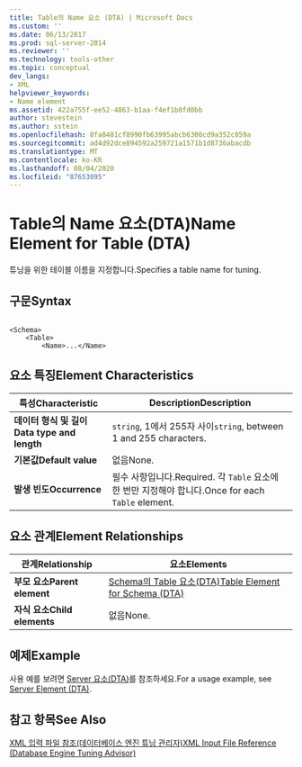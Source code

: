 ```yaml
---
title: Table의 Name 요소 (DTA) | Microsoft Docs
ms.custom: ''
ms.date: 06/13/2017
ms.prod: sql-server-2014
ms.reviewer: ''
ms.technology: tools-other
ms.topic: conceptual
dev_langs:
- XML
helpviewer_keywords:
- Name element
ms.assetid: 422a755f-ee52-4863-b1aa-f4ef1b8fd0bb
author: stevestein
ms.author: sstein
ms.openlocfilehash: 8fa8481cf8990fb63995abcb6300cd9a352c859a
ms.sourcegitcommit: ad4d92dce894592a259721a1571b1d8736abacdb
ms.translationtype: MT
ms.contentlocale: ko-KR
ms.lasthandoff: 08/04/2020
ms.locfileid: "87653095"
---
```

# <a name="name-element-for-table-dta"></a><span data-ttu-id="bf26e-102">Table의 Name 요소(DTA)</span><span class="sxs-lookup"><span data-stu-id="bf26e-102">Name Element for Table (DTA)</span></span>
  <span data-ttu-id="bf26e-103">튜닝을 위한 테이블 이름을 지정합니다.</span><span class="sxs-lookup"><span data-stu-id="bf26e-103">Specifies a table name for tuning.</span></span>  
  
## <a name="syntax"></a><span data-ttu-id="bf26e-104">구문</span><span class="sxs-lookup"><span data-stu-id="bf26e-104">Syntax</span></span>  
  
```  
  
<Schema>  
    <Table>  
        <Name>...</Name>  
```  
  
## <a name="element-characteristics"></a><span data-ttu-id="bf26e-105">요소 특징</span><span class="sxs-lookup"><span data-stu-id="bf26e-105">Element Characteristics</span></span>  
  
|<span data-ttu-id="bf26e-106">특성</span><span class="sxs-lookup"><span data-stu-id="bf26e-106">Characteristic</span></span>|<span data-ttu-id="bf26e-107">Description</span><span class="sxs-lookup"><span data-stu-id="bf26e-107">Description</span></span>|  
|--------------------|-----------------|  
|<span data-ttu-id="bf26e-108">**데이터 형식 및 길이**</span><span class="sxs-lookup"><span data-stu-id="bf26e-108">**Data type and length**</span></span>|<span data-ttu-id="bf26e-109">`string`, 1에서 255자 사이</span><span class="sxs-lookup"><span data-stu-id="bf26e-109">`string`, between 1 and 255 characters.</span></span>|  
|<span data-ttu-id="bf26e-110">**기본값**</span><span class="sxs-lookup"><span data-stu-id="bf26e-110">**Default value**</span></span>|<span data-ttu-id="bf26e-111">없음</span><span class="sxs-lookup"><span data-stu-id="bf26e-111">None.</span></span>|  
|<span data-ttu-id="bf26e-112">**발생 빈도**</span><span class="sxs-lookup"><span data-stu-id="bf26e-112">**Occurrence**</span></span>|<span data-ttu-id="bf26e-113">필수 사항입니다.</span><span class="sxs-lookup"><span data-stu-id="bf26e-113">Required.</span></span> <span data-ttu-id="bf26e-114">각 `Table` 요소에 한 번만 지정해야 합니다.</span><span class="sxs-lookup"><span data-stu-id="bf26e-114">Once for each `Table` element.</span></span>|  
  
## <a name="element-relationships"></a><span data-ttu-id="bf26e-115">요소 관계</span><span class="sxs-lookup"><span data-stu-id="bf26e-115">Element Relationships</span></span>  
  
|<span data-ttu-id="bf26e-116">관계</span><span class="sxs-lookup"><span data-stu-id="bf26e-116">Relationship</span></span>|<span data-ttu-id="bf26e-117">요소</span><span class="sxs-lookup"><span data-stu-id="bf26e-117">Elements</span></span>|  
|------------------|--------------|  
|<span data-ttu-id="bf26e-118">**부모 요소**</span><span class="sxs-lookup"><span data-stu-id="bf26e-118">**Parent element**</span></span>|[<span data-ttu-id="bf26e-119">Schema의 Table 요소&#40;DTA&#41;</span><span class="sxs-lookup"><span data-stu-id="bf26e-119">Table Element for Schema &#40;DTA&#41;</span></span>](table-element-for-schema-dta.md)|  
|<span data-ttu-id="bf26e-120">**자식 요소**</span><span class="sxs-lookup"><span data-stu-id="bf26e-120">**Child elements**</span></span>|<span data-ttu-id="bf26e-121">없음</span><span class="sxs-lookup"><span data-stu-id="bf26e-121">None.</span></span>|  
  
## <a name="example"></a><span data-ttu-id="bf26e-122">예제</span><span class="sxs-lookup"><span data-stu-id="bf26e-122">Example</span></span>  
 <span data-ttu-id="bf26e-123">사용 예를 보려면 [Server 요소&#40;DTA&#41;](server-element-dta.md)를 참조하세요.</span><span class="sxs-lookup"><span data-stu-id="bf26e-123">For a usage example, see [Server Element &#40;DTA&#41;](server-element-dta.md).</span></span>  
  
## <a name="see-also"></a><span data-ttu-id="bf26e-124">참고 항목</span><span class="sxs-lookup"><span data-stu-id="bf26e-124">See Also</span></span>  
 [<span data-ttu-id="bf26e-125">XML 입력 파일 참조&#40;데이터베이스 엔진 튜닝 관리자&#41;</span><span class="sxs-lookup"><span data-stu-id="bf26e-125">XML Input File Reference &#40;Database Engine Tuning Advisor&#41;</span></span>](xml-input-file-reference-database-engine-tuning-advisor.md)  
  
  
